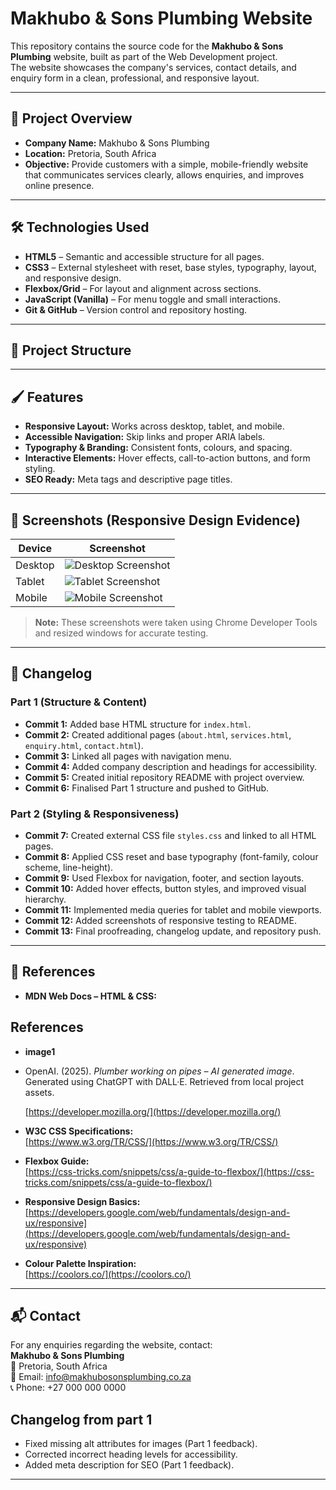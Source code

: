 # Makhubo & Sons Plumbing Website

This repository contains the source code for the **Makhubo & Sons Plumbing** website, built as part of the Web Development project.  
The website showcases the company's services, contact details, and enquiry form in a clean, professional, and responsive layout.

---

## 📑 Project Overview

- **Company Name:** Makhubo & Sons Plumbing  
- **Location:** Pretoria, South Africa  
- **Objective:** Provide customers with a simple, mobile-friendly website that communicates services clearly, allows enquiries, and improves online presence.

---

## 🛠️ Technologies Used

- **HTML5** – Semantic and accessible structure for all pages.  
- **CSS3** – External stylesheet with reset, base styles, typography, layout, and responsive design.  
- **Flexbox/Grid** – For layout and alignment across sections.  
- **JavaScript (Vanilla)** – For menu toggle and small interactions.  
- **Git & GitHub** – Version control and repository hosting.

---

## 📂 Project Structure


---

## 🖌️ Features

- **Responsive Layout:** Works across desktop, tablet, and mobile.  
- **Accessible Navigation:** Skip links and proper ARIA labels.  
- **Typography & Branding:** Consistent fonts, colours, and spacing.  
- **Interactive Elements:** Hover effects, call-to-action buttons, and form styling.  
- **SEO Ready:** Meta tags and descriptive page titles.

---

## 📸 Screenshots (Responsive Design Evidence)

| Device | Screenshot |
|-------|-------------|
| Desktop | ![Desktop Screenshot](screenshots/desktop.png) |
| Tablet  | ![Tablet Screenshot](screenshots/tablet.png) |
| Mobile  | ![Mobile Screenshot](screenshots/mobile.png) |

> **Note:** These screenshots were taken using Chrome Developer Tools and resized windows for accurate testing.

---

## 📜 Changelog

### Part 1 (Structure & Content)
- **Commit 1:** Added base HTML structure for `index.html`.
- **Commit 2:** Created additional pages (`about.html`, `services.html`, `enquiry.html`, `contact.html`).
- **Commit 3:** Linked all pages with navigation menu.
- **Commit 4:** Added company description and headings for accessibility.
- **Commit 5:** Created initial repository README with project overview.
- **Commit 6:** Finalised Part 1 structure and pushed to GitHub.

### Part 2 (Styling & Responsiveness)
- **Commit 7:** Created external CSS file `styles.css` and linked to all HTML pages.
- **Commit 8:** Applied CSS reset and base typography (font-family, colour scheme, line-height).
- **Commit 9:** Used Flexbox for navigation, footer, and section layouts.
- **Commit 10:** Added hover effects, button styles, and improved visual hierarchy.
- **Commit 11:** Implemented media queries for tablet and mobile viewports.
- **Commit 12:** Added screenshots of responsive testing to README.
- **Commit 13:** Final proofreading, changelog update, and repository push.

---

## 📖 References

- **MDN Web Docs – HTML & CSS:** 
## References

- **image1**
- OpenAI. (2025). *Plumber working on pipes – AI generated image*. Generated using ChatGPT with DALL·E. Retrieved from local project assets.

  [https://developer.mozilla.org/](https://developer.mozilla.org/)


- **W3C CSS Specifications:**  
  [https://www.w3.org/TR/CSS/](https://www.w3.org/TR/CSS/)

- **Flexbox Guide:**  
  [https://css-tricks.com/snippets/css/a-guide-to-flexbox/](https://css-tricks.com/snippets/css/a-guide-to-flexbox/)

- **Responsive Design Basics:**  
  [https://developers.google.com/web/fundamentals/design-and-ux/responsive](https://developers.google.com/web/fundamentals/design-and-ux/responsive)

- **Colour Palette Inspiration:**  
  [https://coolors.co/](https://coolors.co/)

---

## 📬 Contact

For any enquiries regarding the website, contact:  
**Makhubo & Sons Plumbing**  
📍 Pretoria, South Africa  
📧 Email: info@makhubosonsplumbing.co.za  
📞 Phone: +27 000 000 0000
## Changelog from part 1
- Fixed missing alt attributes for images (Part 1 feedback).
- Corrected incorrect heading levels for accessibility.
- Added meta description for SEO (Part 1 feedback).

---

